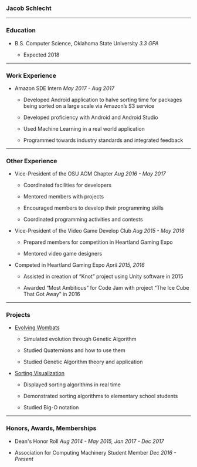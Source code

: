 ### Jacob Schlecht

---

### Education
- B.S. Computer Science, Oklahoma State University *3.3 GPA*

  - Expected 2018
  
---

### Work Experience
- Amazon SDE Intern *May 2017 - Aug 2017*

  - Developed Android application to halve sorting time for packages being sorted on a large scale via Amazon’s S3 service
  
  - Developed proficiency with Android and Android Studio
  
  - Used Machine Learning in a real world application
  
  - Programmed towards industry standards and integrated feedback
  
---
  
### Other Experience
- Vice-President of the OSU ACM Chapter *Aug 2016 - May 2017*

  - Coordinated facilities for developers
  
  - Mentored members with projects
  
  - Encouraged members to develop their programming skills
  
  - Coordinated programming activities and contests
  
- Vice-President of the Video Game Develop Club *Aug 2015 - May 2016*

  - Prepared members for competition in Heartland Gaming Expo
  
  - Mentored video game designers
  
- Competed in Heartland Gaming Expo *April 2015, 2016*

  - Assisted in creation of “Knot” project using Unity software in 2015
  
  - Awarded “Most Ambitious” for Code Jam with project “The Ice Cube That Got Away” in 2016

---

### Projects
- [Evolving Wombats](https://github.com/Dadadah/Jacob-Phil-Evolution-Simulator)

  - Simulated evolution through Genetic Algorithm
  
  - Studied Quaternions and how to use them
  
  - Studied Genetic Algorithm theory and application
  
- [Sorting Visualization](https://github.com/Dadadah/sorting-visualization)

  - Displayed sorting algorithms in real time
  
  - Demonstrated sorting algorithms to elementary school students
  
  - Studied Big-O notation
  
---

### Honors, Awards, Memberships
- Dean's Honor Roll *Aug 2014 - May 2015, Jan 2017 - Dec 2017*

- Association for Computing Machinery Student Member *Dec 2016 - Present*
